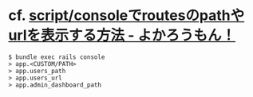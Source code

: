 # cf. [script/consoleでroutesのpathやurlを表示する方法 - よかろうもん！](http://interu.hatenablog.com/entry/20101215/1292416973)
```
$ bundle exec rails console
> app.<CUSTOM/PATH>
> app.users_path
> app.users_url
> app.admin_dashboard_path
```
